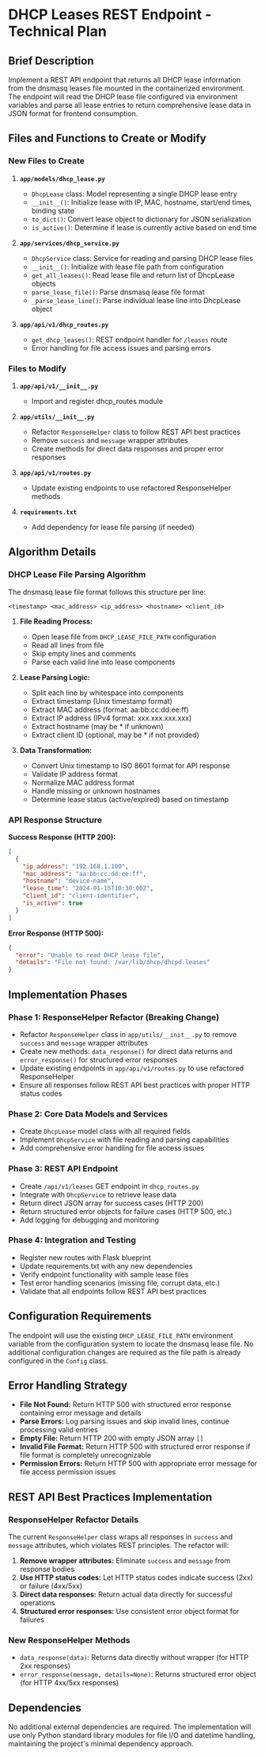 # DHCP Leases REST Endpoint - Technical Plan

## Brief Description

Implement a REST API endpoint that returns all DHCP lease information from the dnsmasq leases file mounted in the containerized environment. The endpoint will read the DHCP lease file configured via environment variables and parse all lease entries to return comprehensive lease data in JSON format for frontend consumption.

## Files and Functions to Create or Modify

### New Files to Create

1. **`app/models/dhcp_lease.py`**
   - `DhcpLease` class: Model representing a single DHCP lease entry
   - `__init__()`: Initialize lease with IP, MAC, hostname, start/end times, binding state
   - `to_dict()`: Convert lease object to dictionary for JSON serialization
   - `is_active()`: Determine if lease is currently active based on end time

2. **`app/services/dhcp_service.py`**
   - `DhcpService` class: Service for reading and parsing DHCP lease files
   - `__init__()`: Initialize with lease file path from configuration
   - `get_all_leases()`: Read lease file and return list of DhcpLease objects
   - `parse_lease_file()`: Parse dnsmasq lease file format
   - `_parse_lease_line()`: Parse individual lease line into DhcpLease object

3. **`app/api/v1/dhcp_routes.py`**
   - `get_dhcp_leases()`: REST endpoint handler for `/leases` route
   - Error handling for file access issues and parsing errors

### Files to Modify

1. **`app/api/v1/__init__.py`**
   - Import and register dhcp_routes module

2. **`app/utils/__init__.py`**
   - Refactor `ResponseHelper` class to follow REST API best practices
   - Remove `success` and `message` wrapper attributes
   - Create methods for direct data responses and proper error responses

3. **`app/api/v1/routes.py`**
   - Update existing endpoints to use refactored ResponseHelper methods

4. **`requirements.txt`**
   - Add dependency for lease file parsing (if needed)

## Algorithm Details

### DHCP Lease File Parsing Algorithm

The dnsmasq lease file format follows this structure per line:
```
<timestamp> <mac_address> <ip_address> <hostname> <client_id>
```

1. **File Reading Process:**
   - Open lease file from `DHCP_LEASE_FILE_PATH` configuration
   - Read all lines from file
   - Skip empty lines and comments
   - Parse each valid line into lease components

2. **Lease Parsing Logic:**
   - Split each line by whitespace into components
   - Extract timestamp (Unix timestamp format)
   - Extract MAC address (format: aa:bb:cc:dd:ee:ff)
   - Extract IP address (IPv4 format: xxx.xxx.xxx.xxx)
   - Extract hostname (may be * if unknown)
   - Extract client ID (optional, may be * if not provided)

3. **Data Transformation:**
   - Convert Unix timestamp to ISO 8601 format for API response
   - Validate IP address format
   - Normalize MAC address format
   - Handle missing or unknown hostnames
   - Determine lease status (active/expired) based on timestamp

### API Response Structure

**Success Response (HTTP 200):**
```json
[
  {
    "ip_address": "192.168.1.100",
    "mac_address": "aa:bb:cc:dd:ee:ff",
    "hostname": "device-name",
    "lease_time": "2024-01-15T10:30:00Z",
    "client_id": "client-identifier",
    "is_active": true
  }
]
```

**Error Response (HTTP 500):**
```json
{
  "error": "Unable to read DHCP lease file",
  "details": "File not found: /var/lib/dhcp/dhcpd.leases"
}
```

## Implementation Phases

### Phase 1: ResponseHelper Refactor (Breaking Change)
- Refactor `ResponseHelper` class in `app/utils/__init__.py` to remove `success` and `message` wrapper attributes
- Create new methods: `data_response()` for direct data returns and `error_response()` for structured error responses
- Update existing endpoints in `app/api/v1/routes.py` to use refactored ResponseHelper
- Ensure all responses follow REST API best practices with proper HTTP status codes

### Phase 2: Core Data Models and Services
- Create `DhcpLease` model class with all required fields
- Implement `DhcpService` with file reading and parsing capabilities
- Add comprehensive error handling for file access issues

### Phase 3: REST API Endpoint
- Create `/api/v1/leases` GET endpoint in `dhcp_routes.py`
- Integrate with `DhcpService` to retrieve lease data
- Return direct JSON array for success cases (HTTP 200)
- Return structured error objects for failure cases (HTTP 500, etc.)
- Add logging for debugging and monitoring

### Phase 4: Integration and Testing
- Register new routes with Flask blueprint
- Update requirements.txt with any new dependencies
- Verify endpoint functionality with sample lease files
- Test error handling scenarios (missing file, corrupt data, etc.)
- Validate that all endpoints follow REST API best practices

## Configuration Requirements

The endpoint will use the existing `DHCP_LEASE_FILE_PATH` environment variable from the configuration system to locate the dnsmasq lease file. No additional configuration changes are required as the file path is already configured in the `Config` class.

## Error Handling Strategy

- **File Not Found:** Return HTTP 500 with structured error response containing error message and details
- **Parse Errors:** Log parsing issues and skip invalid lines, continue processing valid entries
- **Empty File:** Return HTTP 200 with empty JSON array `[]`
- **Invalid File Format:** Return HTTP 500 with structured error response if file format is completely unrecognizable
- **Permission Errors:** Return HTTP 500 with appropriate error message for file access permission issues

## REST API Best Practices Implementation

### ResponseHelper Refactor Details

The current `ResponseHelper` class wraps all responses in `success` and `message` attributes, which violates REST principles. The refactor will:

1. **Remove wrapper attributes:** Eliminate `success` and `message` from response bodies
2. **Use HTTP status codes:** Let HTTP status codes indicate success (2xx) or failure (4xx/5xx)
3. **Direct data responses:** Return actual data directly for successful operations
4. **Structured error responses:** Use consistent error object format for failures

### New ResponseHelper Methods

- `data_response(data)`: Returns data directly without wrapper (for HTTP 2xx responses)
- `error_response(message, details=None)`: Returns structured error object (for HTTP 4xx/5xx responses)

## Dependencies

No additional external dependencies are required. The implementation will use only Python standard library modules for file I/O and datetime handling, maintaining the project's minimal dependency approach.
